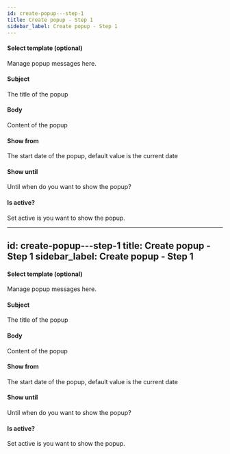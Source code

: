 ```yaml
---
id: create-popup---step-1
title: Create popup - Step 1
sidebar_label: Create popup - Step 1
---
```

#### Select template (optional)
Manage popup messages here.

#### Subject
The title of the popup

#### Body
Content of the popup

#### Show from
The start date of the popup, default value is the current date

#### Show until
Until when do you want to show the popup?

#### Is active?
Set active is you want to show the popup.

---
id: create-popup---step-1
title: Create popup - Step 1
sidebar_label: Create popup - Step 1
---
#### Select template (optional)
Manage popup messages here.

#### Subject
The title of the popup

#### Body
Content of the popup

#### Show from
The start date of the popup, default value is the current date

#### Show until
Until when do you want to show the popup?

#### Is active?
Set active is you want to show the popup.

